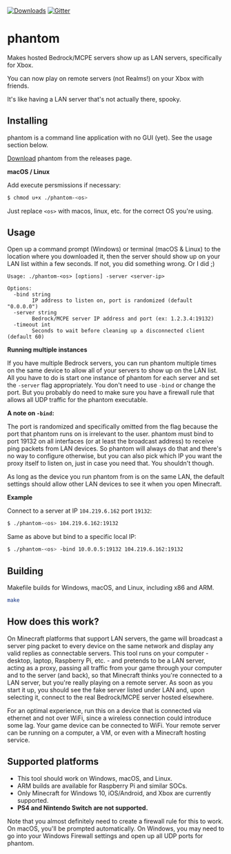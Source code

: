 [![Downloads](https://img.shields.io/github/downloads/jhead/phantom/total)](https://github.com/jhead/phantom/releases) [![Gitter](https://badges.gitter.im/phantom-minecraft/community.svg)](https://gitter.im/phantom-minecraft/community?utm_source=badge&utm_medium=badge&utm_campaign=pr-badge)

# phantom

Makes hosted Bedrock/MCPE servers show up as LAN servers, specifically for Xbox.

You can now play on remote servers (not Realms!) on your Xbox with friends.

It's like having a LAN server that's not actually there, spooky.

## Installing

phantom is a command line application with no GUI (yet). See the usage section below.

[Download](https://github.com/jhead/phantom/releases) phantom from the releases page.

**macOS / Linux**

Add execute persmissions if necessary:

```bash
$ chmod u+x ./phantom-<os>
```

Just replace `<os>` with macos, linux, etc. for the correct OS you're using.

## Usage

Open up a command prompt (Windows) or terminal (macOS & Linux) to the location
where you downloaded it, then the server should show up on your LAN list within
a few seconds. If not, you did something wrong. Or I did ;)

```
Usage: ./phantom-<os> [options] -server <server-ip>

Options:
  -bind string
    	IP address to listen on, port is randomized (default "0.0.0.0")
  -server string
    	Bedrock/MCPE server IP address and port (ex: 1.2.3.4:19132)
  -timeout int
    	Seconds to wait before cleaning up a disconnected client (default 60)
```

**Running multiple instances**

If you have multiple Bedrock servers, you can run phantom multiple times on
the same device to allow all of your servers to show up on the LAN list. All
you have to do is start one instance of phantom for each server and set the
`-server` flag appropriately. You don't need to use `-bind` or change the port.
But you probably do need to make sure you have a firewall rule that allows
all UDP traffic for the phantom executable.

**A note on `-bind`:**

The port is randomized and specifically omitted from the flag because the
port that phantom runs on is irrelevant to the user. phantom must bind to
port 19132 on all interfaces (or at least the broadcast address) to receive
ping packets from LAN devices. So phantom will always do that and there's no
way to configure otherwise, but you can also pick which IP you want the proxy
itself to listen on, just in case you need that. You shouldn't though.

As long as the device you run phantom from is on the same LAN, the default
settings should allow other LAN devices to see it when you open Minecraft.

**Example**

Connect to a server at IP `104.219.6.162` port `19132`:

```bash
$ ./phantom-<os> 104.219.6.162:19132
```

Same as above but bind to a specific local IP:

```bash
$ ./phantom-<os> -bind 10.0.0.5:19132 104.219.6.162:19132
```

## Building

Makefile builds for Windows, macOS, and Linux, including x86 and ARM.

```bash
make
```

## How does this work?

On Minecraft platforms that support LAN servers, the game will broadcast a
server ping packet to every device on the same network and display any valid
replies as connectable servers. This tool runs on your computer - desktop,
laptop, Raspberry Pi, etc. - and pretends to be a LAN server, acting as a proxy,
passing all traffic from your game through your computer and to the server
(and back), so that Minecraft thinks you're connected to a LAN server, but
you're really playing on a remote server. As soon as you start it up, you should
see the fake server listed under LAN and, upon selecting it, connect to the real
Bedrock/MCPE server hosted elsewhere.

For an optimal experience, run this on a device that is connected via ethernet
and not over WiFi, since a wireless connection could introduce some lag. Your
game device can be connected to WiFi. Your remote server can be running on a
computer, a VM, or even with a Minecraft hosting service.

## Supported platforms

- This tool should work on Windows, macOS, and Linux.
- ARM builds are available for Raspberry Pi and similar SOCs.
- Only Minecraft for Windows 10, iOS/Android, and Xbox are currently supported.
- **PS4 and Nintendo Switch are not supported.**

Note that you almost definitely need to create a firewall rule for this to work.
On macOS, you'll be prompted automatically. On Windows, you may need to go into
your Windows Firewall settings and open up all UDP ports for phantom.
